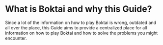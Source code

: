 # What is Boktai and why this Guide?

Since a lot of the information on how to play Boktai is wrong, outdated and all over the place, this Guide aims to provide a centralized place for all information on how to play Boktai and how to solve the problems you might encounter.

